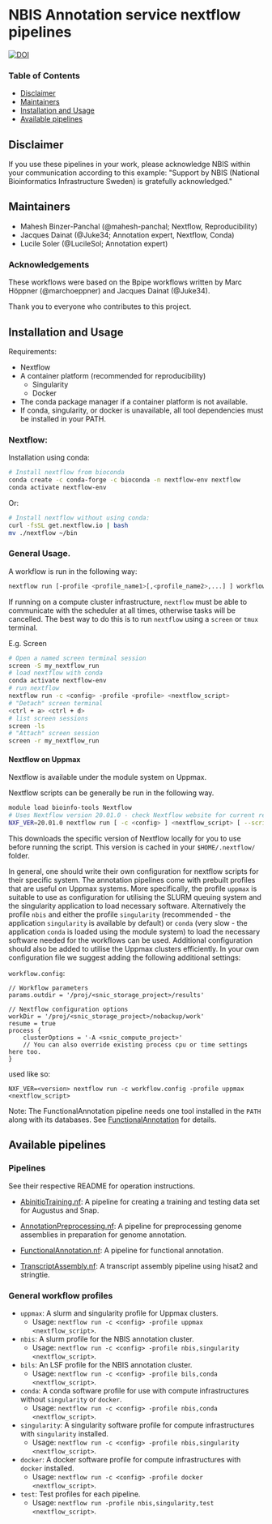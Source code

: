 # NBIS Annotation service nextflow pipelines

[![DOI](https://zenodo.org/badge/DOI/10.5281/zenodo.5195586.svg)](https://doi.org/10.5281/zenodo.5195586)

### Table of Contents

* [Disclaimer](#disclaimer)
* [Maintainers](#maintainers)
* [Installation and Usage](#installation-and-usage)
* [Available pipelines](#available-pipelines)

## Disclaimer

If you use these pipelines in your work, please acknowledge NBIS within your communication according to this example: "Support by NBIS (National Bioinformatics Infrastructure Sweden) is gratefully acknowledged."

## Maintainers

* Mahesh Binzer-Panchal (\@mahesh-panchal; Nextflow, Reproducibility)
* Jacques Dainat (\@Juke34; Annotation expert, Nextflow, Conda)
* Lucile Soler (\@LucileSol; Annotation expert)

### Acknowledgements

These workflows were based on the Bpipe workflows written by
Marc Höppner (\@marchoeppner) and Jacques Dainat (\@Juke34).

Thank you to everyone who contributes to this project.

## Installation and Usage

Requirements:

* Nextflow
* A container platform (recommended for reproducibility)
    * Singularity
    * Docker
* The conda package manager if a container platform is not available.
* If conda, singularity, or docker is unavailable, all tool dependencies
must be installed in your PATH.

### Nextflow:

Installation using conda:

```bash
# Install nextflow from bioconda
conda create -c conda-forge -c bioconda -n nextflow-env nextflow
conda activate nextflow-env
```

Or:

```bash
# Install nextflow without using conda:
curl -fsSL get.nextflow.io | bash
mv ./nextflow ~/bin
```

### General Usage.

A workflow is run in the following way:
```bash
nextflow run [-profile <profile_name1>[,<profile_name2>,...] ] workflow.nf [--workflow_parameters]
```

If running on a compute cluster infrastructure, `nextflow` must be able to communicate
with the scheduler at all times, otherwise tasks will be cancelled.
The best way to do this is to run `nextflow` using a `screen` or `tmux`
terminal.

E.g. Screen
```bash
# Open a named screen terminal session
screen -S my_nextflow_run
# load nextflow with conda
conda activate nextflow-env
# run nextflow
nextflow run -c <config> -profile <profile> <nextflow_script>
# "Detach" screen terminal
<ctrl + a> <ctrl + d>
# list screen sessions
screen -ls
# "Attach" screen session
screen -r my_nextflow_run
```

#### Nextflow on Uppmax

Nextflow is available under the module system on Uppmax.

Nextflow scripts can be generally be run in the following way.

```bash
module load bioinfo-tools Nextflow
# Uses Nextflow version 20.01.0 - check Nextflow website for current release version
NXF_VER=20.01.0 nextflow run [ -c <config> ] <nextflow_script> [ --script_parameters ]
```

This downloads the specific version of Nextflow locally for you to use before running the script. This version is cached in your `$HOME/.nextflow/` folder.

In general, one should write their own configuration for nextflow scripts for their specific system.
The annotation pipelines come with prebuilt profiles that are useful on Uppmax systems. More specifically,
the profile `uppmax` is suitable to use as configuration for utilising the SLURM queuing system and the
singularity application to load necessary software. Alternatively the profile `nbis` and either
the profile `singularity` (recommended - the application `singularity` is available by default) or
`conda` (very slow - the application `conda` is loaded using the module system) to load the necessary
software needed for the workflows can be used. Additional configuration should also be added to utilise the Uppmax
clusters efficiently. In your own configuration file we suggest adding the following additional settings:

`workflow.config`:
```
// Workflow parameters
params.outdir = '/proj/<snic_storage_project>/results'

// Nextflow configuration options
workDir = '/proj/<snic_storage_project>/nobackup/work'
resume = true
process {
    clusterOptions = '-A <snic_compute_project>'
    // You can also override existing process cpu or time settings here too.
}
```
used like so:
```
NXF_VER=<version> nextflow run -c workflow.config -profile uppmax <nextflow_script>
```

Note: The FunctionalAnnotation pipeline needs one tool installed in the `PATH` along with its databases.
See [FunctionalAnnotation](./FunctionalAnnotation) for details.

## Available pipelines

### Pipelines

See their respective README for operation instructions.

* [AbinitioTraining.nf](./AbinitioTraining):
A pipeline for creating a training and testing data set for Augustus and Snap.

* [AnnotationPreprocessing.nf](AnnotationPreprocessing):
A pipeline for preprocessing genome assemblies in preparation for genome annotation.

* [FunctionalAnnotation.nf](./FunctionalAnnotation):
A pipeline for functional annotation.

* [TranscriptAssembly.nf](./TranscriptAssembly):
A transcript assembly pipeline using hisat2 and stringtie.

### General workflow profiles

* `uppmax`: A slurm and singularity profile for Uppmax clusters.
	- Usage: `nextflow run -c <config> -profile uppmax <nextflow_script>`.
* `nbis`: A slurm profile for the NBIS annotation cluster.
	- Usage: `nextflow run -c <config> -profile nbis,singularity <nextflow_script>`.
* `bils`: An LSF profile for the NBIS annotation cluster.
	- Usage: `nextflow run -c <config> -profile bils,conda <nextflow_script>`.
* `conda`: A conda software profile for use with compute infrastructures without `singularity` or `docker`.
	- Usage: `nextflow run -c <config> -profile nbis,conda <nextflow_script>`.
* `singularity`: A singularity software profile for compute infrastructures with `singularity` installed.
	- Usage: `nextflow run -c <config> -profile nbis,singularity <nextflow_script>`.
* `docker`: A docker software profile for compute infrastructures with `docker` installed.
	- Usage: `nextflow run -c <config> -profile docker <nextflow_script>`.
* `test`: Test profiles for each pipeline.
	- Usage: `nextflow run -profile nbis,singularity,test <nextflow_script>`.
